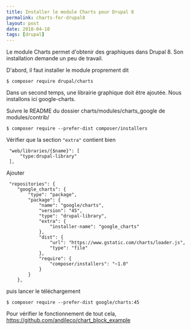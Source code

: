 ```yaml
---
title: Installer le module Charts pour Drupal 8
permalink: charts-for-drupal8
layout: post
date: 2018-04-10
tags: [drupal]
---
```



Le module Charts permet d'obtenir des graphiques dans Drupal 8.
Son installation demande un peu de travail.

D'abord, il faut installer le module proprement dit

    $ composer require drupal/charts

Dans un second temps, une librairie graphique doit être ajoutée.
Nous installons ici google-charts.

Suivre le README du dossier charts/modules/charts_google de modules/contrib/

    $ composer require --prefer-dist composer/installers

Vérifier que la section `"extra"` contient bien

     "web/libraries/{$name}": [
         "type:drupal-library"
     ],

Ajouter 

     "repositories": {
        "google_charts": {
            "type": "package",
            "package": {
                "name": "google/charts",
                "version": "45",
                "type": "drupal-library",
                "extra": {
                    "installer-name": "google_charts"
                },
                "dist": {
                    "url": "https://www.gstatic.com/charts/loader.js",
                    "type": "file"
                },
                "require": {
                    "composer/installers": "~1.0"
                }
            }
        },

puis lancer le téléchargement

    $ composer require --prefer-dist google/charts:45

Pour vérifier le fonctionnement de tout cela,
https://github.com/andileco/chart_block_example

